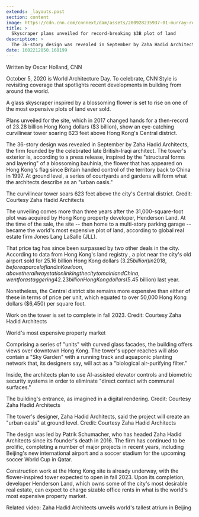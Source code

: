 ```yaml
--- 
extends: _layouts.post 
section: content 
image: https://cdn.cnn.com/cnnnext/dam/assets/200928235937-01-murray-road-hong-kong-restricted-super-tease.jpg 
title: > 
  Skyscraper plans unveiled for record-breaking $3B plot of land 
description: > 
  The 36-story design was revealed in September by Zaha Hadid Architects, the firm founded by the celebrated late British-Iraqi architect.Credit: Courtesy Zaha Hadid ArchitectsThe unveiling comes more than three years after the 31,000-square-foot plot was acquired by Hong Kong property developer, Henderson Land.Credit: Courtesy Zaha Hadid ArchitectsThe tower's designer, Zaha Hadid Architects, said the project will create an "urban oasis" at ground level.Credit: Courtesy Zaha Hadid ArchitectsThe design was led by Patrik Schumacher, who has headed Zaha Hadid Architects since its founder's death in 2016.Construction work at the Hong Kong site is already underway, with the flower-inspired tower expected to open in fall 2023. 
date: 1602212050.168199 
--- 
```

Written by Oscar Holland, CNN

October 5, 2020 is World Architecture Day. To celebrate, CNN Style is revisiting coverage that spotlights recent developments in building from around the world.

A glass skyscraper inspired by a blossoming flower is set to rise on one of the most expensive plots of land ever sold.

Plans unveiled for the site, which in 2017 changed hands for a then-record of 23.28 billion Hong Kong dollars ($3 billion), show an eye-catching curvilinear tower soaring 623 feet above Hong Kong's Central district.

The 36-story design was revealed in September by Zaha Hadid Architects, the firm founded by the celebrated late British-Iraqi architect. The tower's exterior is, according to a press release, inspired by the "structural forms and layering" of a blossoming bauhinia, the flower that has appeared on Hong Kong's flag since Britain handed control of the territory back to China in 1997. At ground level, a series of courtyards and gardens will form what the architects describe as an "urban oasis."

The curvilinear tower soars 623 feet above the city's Central district. Credit: Courtesy Zaha Hadid Architects

The unveiling comes more than three years after the 31,000-square-foot plot was acquired by Hong Kong property developer, Henderson Land. At the time of the sale, the site -- then home to a multi-story parking garage -- became the world's most expensive plot of land, according to global real estate firm Jones Lang LaSalle (JLL).

That price tag has since been surpassed by two other deals in the city. According to data from Hong Kong's land registry , a plot near the city's old airport sold for 25.16 billion Hong Kong dollars ($3.25 billion) in 2018, before a parcel of land in Kowloon, above the railway station linking the city to mainland China, went for a staggering 42.23 billion Hong Kong dollars ($5.45 billion) last year.

Nonetheless, the Central district site remains more expensive than either of these in terms of price per unit, which equated to over 50,000 Hong Kong dollars ($6,450) per square foot.

Work on the tower is set to complete in fall 2023. Credit: Courtesy Zaha Hadid Architects

World's most expensive property market

Comprising a series of "units" with curved glass facades, the building offers views over downtown Hong Kong. The tower's upper reaches will also contain a "Sky Garden" with a running track and aquaponic planting network that, its designers say, will act as a "biological air-purifying filter."

Inside, the architects plan to use AI-assisted elevator controls and biometric security systems in order to eliminate "direct contact with communal surfaces."

The building's entrance, as imagined in a digital rendering. Credit: Courtesy Zaha Hadid Architects

The tower's designer, Zaha Hadid Architects, said the project will create an "urban oasis" at ground level. Credit: Courtesy Zaha Hadid Architects

The design was led by Patrik Schumacher, who has headed Zaha Hadid Architects since its founder's death in 2016. The firm has continued to be prolific, completing a number of major projects in recent years, including Beijing's new international airport and a soccer stadium for the upcoming soccer World Cup in Qatar.

Construction work at the Hong Kong site is already underway, with the flower-inspired tower expected to open in fall 2023. Upon its completion, developer Henderson Land, which owns some of the city's most desirable real estate, can expect to charge sizable office rents in what is the world's most expensive property market.

Related video: Zaha Hadid Architects unveils world's tallest atrium in Beijing